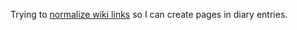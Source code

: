 Trying to [normalize wiki links](https://github.com/vimwiki/vimwiki/issues/729)
so I can create pages in diary entries.
